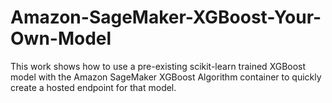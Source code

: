 # Amazon-SageMaker-XGBoost-Your-Own-Model
This work shows how to use a pre-existing scikit-learn trained XGBoost model with the Amazon SageMaker XGBoost Algorithm
container to quickly create a hosted endpoint for that model.
